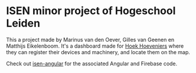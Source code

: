 # ISEN minor project of Hogeschool Leiden

This a project made by Marinus van den Oever, Gilles van Geenen en Matthijs Eikelenboom. It's a dashboard made for [Hoek Hoeveniers](https://hoekhoveniers.nl/) where they can register their devices and machinery, and locate them on the map.

Check out [isen-angular](https://github.com/matthijseikelenboom/isen-angular) for the associated Angular and Firebase code.